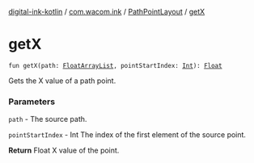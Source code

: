 [digital-ink-kotlin](../../index.md) / [com.wacom.ink](../index.md) / [PathPointLayout](index.md) / [getX](./get-x.md)

# getX

`fun getX(path: `[`FloatArrayList`](../-float-array-list/index.md)`, pointStartIndex: `[`Int`](https://kotlinlang.org/api/latest/jvm/stdlib/kotlin/-int/index.html)`): `[`Float`](https://kotlinlang.org/api/latest/jvm/stdlib/kotlin/-float/index.html)

Gets the X value of a path point.

### Parameters

`path` - The source path.

`pointStartIndex` - Int The index of the first element of the source point.

**Return**
Float X value of the point.

